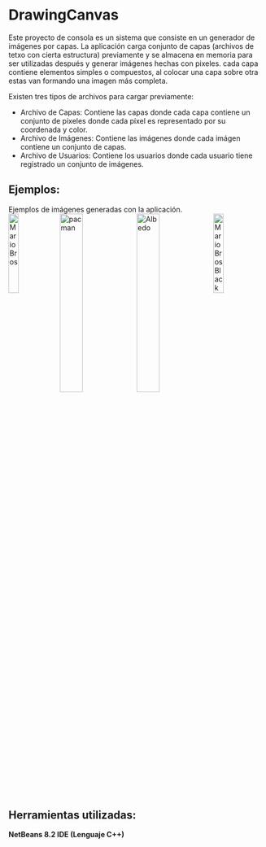# DrawingCanvas  
Este proyecto de consola es un sistema que consiste en un generador de imágenes por capas. La aplicación carga conjunto de capas (archivos de tetxo con cierta estructura) previamente y se almacena en memoria para ser utilizadas después y generar imágenes hechas con pixeles. cada capa contiene elementos simples o compuestos, al colocar una capa sobre otra estas van formando una imagen más completa.

Existen tres tipos de archivos para cargar previamente:  
* Archivo de Capas: Contiene las capas donde cada capa contiene un conjunto de pixeles donde cada píxel es representado por su coordenada y color.  
* Archivo de Imágenes: Contiene las imágenes donde cada imágen contiene un conjunto de capas.  
* Archivo de Usuarios: Contiene los usuarios donde cada usuario tiene registrado un conjunto de imágenes.

## Ejemplos:  
Ejemplos de imágenes generadas con la aplicación.  
<img style="float: left;" src="https://user-images.githubusercontent.com/65095924/125353099-5a18d400-e31f-11eb-8d69-5121195abeb9.png" alt="MarioBros" width="20%"/>
<img style="float: right;" src="https://user-images.githubusercontent.com/65095924/125353151-6a30b380-e31f-11eb-8f69-35d2ca02be06.png" alt="MarioBrosBlack" width="20%"/>
<img style="float: left;" src="https://user-images.githubusercontent.com/65095924/125353386-b976e400-e31f-11eb-8cb1-a84d7a519cf2.png" alt="pacman" width="30%"/>
<img style="float: right;" src="https://user-images.githubusercontent.com/65095924/125353745-2c805a80-e320-11eb-9397-e55a47bb3544.png" alt="Albedo" width="30%"/>

<!--![MarioBrosBlack](https://user-images.githubusercontent.com/65095924/125353151-6a30b380-e31f-11eb-8f69-35d2ca02be06.png "Mario Bros Black")

![pacman](https://user-images.githubusercontent.com/65095924/125353386-b976e400-e31f-11eb-8cb1-a84d7a519cf2.png "Pacman")

![Albedo](https://user-images.githubusercontent.com/65095924/125353745-2c805a80-e320-11eb-9397-e55a47bb3544.png "Albedo Overlod") -->
___
## Herramientas utilizadas:  
**NetBeans 8.2 IDE (Lenguaje C++)**
